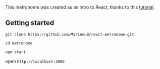 This metronome was created as an intro to React, thanks to this [tutorial](https://daveceddia.com/build-metronome-react/).

## Getting started

`git clone https://github.com/MarineLB/react-metronome.git`

`cd metronome`

`npm start`

open `http://localhost:3000`
